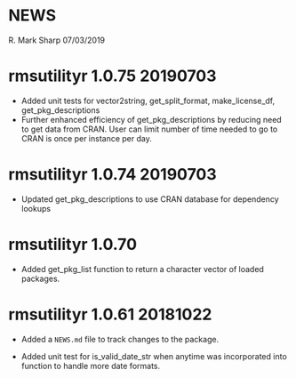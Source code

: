 NEWS
================
R. Mark Sharp
07/03/2019

# rmsutilityr 1.0.75 20190703

  - Added unit tests for vector2string, get\_split\_format,
    make\_license\_df, get\_pkg\_descriptions
  - Further enhanced efficiency of get\_pkg\_descriptions by reducing
    need to get data from CRAN. User can limit number of time needed to
    go to CRAN is once per instance per day.

# rmsutilityr 1.0.74 20190703

  - Updated get\_pkg\_descriptions to use CRAN database for dependency
    lookups

# rmsutilityr 1.0.70

  - Added get\_pkg\_list function to return a character vector of loaded
    packages.

# rmsutilityr 1.0.61 20181022

  - Added a `NEWS.md` file to track changes to the package.

  - Added unit test for is\_valid\_date\_str when anytime was
    incorporated into function to handle more date formats.
